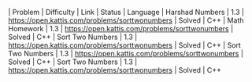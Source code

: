 | Problem | Difficulty | Link | Status | Language
| Harshad Numbers | 1.3 | https://open.kattis.com/problems/sorttwonumbers | Solved | C++
| Math Homework | 1.3 | https://open.kattis.com/problems/sorttwonumbers | Solved | C++
| Sort Two Numbers | 1.3 | https://open.kattis.com/problems/sorttwonumbers | Solved | C++
| Sort Two Numbers | 1.3 | https://open.kattis.com/problems/sorttwonumbers | Solved | C++
| Sort Two Numbers | 1.3 | https://open.kattis.com/problems/sorttwonumbers | Solved | C++
